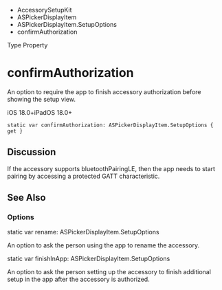 

- AccessorySetupKit
- ASPickerDisplayItem
- ASPickerDisplayItem.SetupOptions
-  confirmAuthorization 

Type Property

# confirmAuthorization

An option to require the app to finish accessory authorization before showing the setup view.

iOS 18.0+iPadOS 18.0+

``` source
static var confirmAuthorization: ASPickerDisplayItem.SetupOptions { get }
```

## Discussion

If the accessory supports bluetoothPairingLE, then the app needs to start pairing by accessing a protected GATT characteristic.

## See Also

### Options

static var rename: ASPickerDisplayItem.SetupOptions

An option to ask the person using the app to rename the accessory.

static var finishInApp: ASPickerDisplayItem.SetupOptions

An option to ask the person setting up the accessory to finish additional setup in the app after the accessory is authorized.

